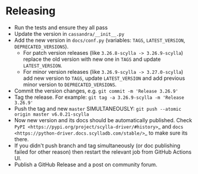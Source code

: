 Releasing
=========
* Run the tests and ensure they all pass
* Update the version in ``cassandra/__init__.py``
* Add the new version in ``docs/conf.py`` (variables: ``TAGS``, ``LATEST_VERSION``, ``DEPRECATED_VERSIONS``).
   * For patch version releases (like ``3.26.8-scylla -> 3.26.9-scylla``) replace the old version with new one in ``TAGS`` and update ``LATEST_VERSION``.
   * For minor version releases (like ``3.26.9-scylla -> 3.27.0-scylla``) add new version to ``TAGS``, update ``LATEST_VERSION`` and add previous minor version to ``DEPRECATED_VERSIONS``.
* Commit the version changes, e.g. ``git commit -m 'Release 3.26.9'``
* Tag the release.  For example: ``git tag -a 3.26.9-scylla -m 'Release 3.26.9'``
* Push the tag and new ``master`` SIMULTANEOUSLY: ``git push --atomic origin master v6.0.21-scylla``
* Now new version and its docs should be automatically published. Check `PyPI <https://pypi.org/project/scylla-driver/#history>`_ and `docs <https://python-driver.docs.scylladb.com/stable/>`_ to make sure its there.
* If you didn't push branch and tag simultaneously (or doc publishing failed for other reason) then restart the relevant job from GitHub Actions UI.
* Publish a GitHub Release and a post on community forum.
